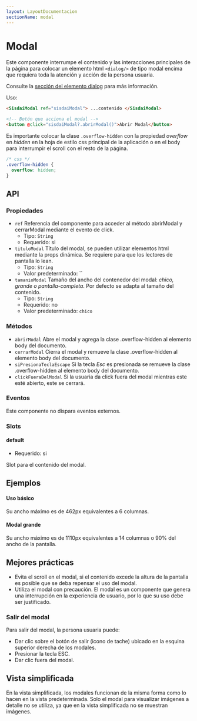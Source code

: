 ```yaml
---
layout: LayoutDocumentacion
sectionName: modal
---
```


# Modal

Este componente interrumpe el contenido y las interacciones principales de la página para colocar un elemento html `<dialog/>` de tipo modal encima que requiera toda la atención y acción de la persona usuaria.

Consulte la [sección del elemento dialog](https://developer.mozilla.org/es/docs/Web/HTML/Element/dialog) para más información.

Uso:

```html
<SisdaiModal ref="sisdaiModal"> ...contenido </SisdaiModal>

<!-- Botón que acciona el modal -->
<button @click="sisdaiModal?.abrirModal()">Abrir Modal</button>
```

Es importante colocar la clase `.overflow-hidden` con la propiedad _overflow_ en _hidden_ en la hoja de estilo css
principal de la aplicación o en el body para interrumpir el scroll con el resto de la página.

```css
/* css */
.overflow-hidden {
  overflow: hidden;
}
```

<section id="api">

## API

### Propiedades

- `ref` Referencia del
  componente para acceder al método abrirModal y cerrarModal mediante el evento de
  click.
  - Tipo: `String`
  - Requerido: si
- `tituloModal` Título del modal, se pueden utilizar elementos html mediante la props dinámica. Se requiere para que los lectores de pantalla lo lean.
  - Tipo: `String`
  - Valor predeterminado: ``
- `tamanioModal` Tamaño del ancho del contenedor del modal: _chico, grande o pantalla-completa_. Por defecto se adapta al tamaño del contenido.
  - Tipo: `String`
  - Requerido: no
  - Valor predeterminado: `chico`

### Métodos

- `abrirModal` Abre el modal y agrega la clase .overflow-hidden al elemento body del documento.
- `cerrarModal` Cierra el modal y remueve la clase .overflow-hidden al elemento body del documento.
- `siPresionaTeclaEscape` Si la tecla _Esc_ es presionada se remueve la clase .overflow-hidden al elemento body del documento.
- `clickFueraDelModal` Si la usuaria da click fuera del modal mientras este esté abierto, este se cerrará.

### Eventos

Este componente no dispara eventos externos.

### Slots

#### default

- Requerido: si

Slot para el contenido del modal.

</section>

<section id="ejemplos">

## Ejemplos

#### Uso básico

Su ancho máximo es de 462px equivalentes a 6 columnas.

<utils-ejemplo-doc ruta="modal/basico.vue"/>

#### Modal grande

Su ancho máximo es de 1110px equivalentes a 14 columnas o 90% del ancho de la pantalla.

<utils-ejemplo-doc ruta="modal/grande.vue"/>

## Mejores prácticas

- Evita el scroll en el modal, si el contenido excede la altura de la
  pantalla es posible que se deba repensar el uso del modal.
- Utiliza el modal con precaución. El modal es un componente que genera
  una interrupción en la experiencia de usuario, por lo que su uso debe
  ser justificado.

### Salir del modal

Para salir del modal, la persona usuaria puede:

- Dar clic sobre el botón de salir (icono de tache) ubicado en la esquina
  superior derecha de los modales.
- Presionar la tecla ESC.
- Dar clic fuera del modal.

## Vista simplificada

En la vista simplificada, los modales funcionan de la misma forma como lo
hacen en la vista predeterminada. Solo el modal para visualizar imágenes a
detalle no se utiliza, ya que en la vista simplificada no se muestran
imágenes.

</section>
